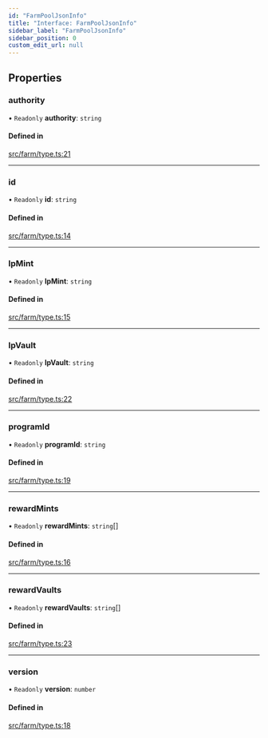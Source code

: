 ```yaml
---
id: "FarmPoolJsonInfo"
title: "Interface: FarmPoolJsonInfo"
sidebar_label: "FarmPoolJsonInfo"
sidebar_position: 0
custom_edit_url: null
---
```


## Properties

### authority

• `Readonly` **authority**: `string`

#### Defined in

[src/farm/type.ts:21](https://github.com/alpha-defi/raydium-sdk/blob/108ded9/src/farm/type.ts#L21)

___

### id

• `Readonly` **id**: `string`

#### Defined in

[src/farm/type.ts:14](https://github.com/alpha-defi/raydium-sdk/blob/108ded9/src/farm/type.ts#L14)

___

### lpMint

• `Readonly` **lpMint**: `string`

#### Defined in

[src/farm/type.ts:15](https://github.com/alpha-defi/raydium-sdk/blob/108ded9/src/farm/type.ts#L15)

___

### lpVault

• `Readonly` **lpVault**: `string`

#### Defined in

[src/farm/type.ts:22](https://github.com/alpha-defi/raydium-sdk/blob/108ded9/src/farm/type.ts#L22)

___

### programId

• `Readonly` **programId**: `string`

#### Defined in

[src/farm/type.ts:19](https://github.com/alpha-defi/raydium-sdk/blob/108ded9/src/farm/type.ts#L19)

___

### rewardMints

• `Readonly` **rewardMints**: `string`[]

#### Defined in

[src/farm/type.ts:16](https://github.com/alpha-defi/raydium-sdk/blob/108ded9/src/farm/type.ts#L16)

___

### rewardVaults

• `Readonly` **rewardVaults**: `string`[]

#### Defined in

[src/farm/type.ts:23](https://github.com/alpha-defi/raydium-sdk/blob/108ded9/src/farm/type.ts#L23)

___

### version

• `Readonly` **version**: `number`

#### Defined in

[src/farm/type.ts:18](https://github.com/alpha-defi/raydium-sdk/blob/108ded9/src/farm/type.ts#L18)
